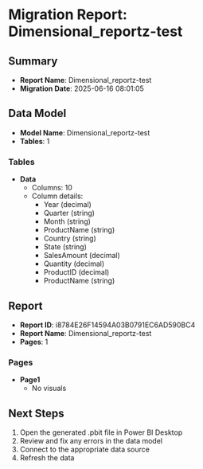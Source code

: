 # Migration Report: Dimensional_reportz-test

## Summary

- **Report Name**: Dimensional_reportz-test
- **Migration Date**: 2025-06-16 08:01:05

## Data Model

- **Model Name**: Dimensional_reportz-test
- **Tables**: 1

### Tables

- **Data**
  - Columns: 10
  - Column details:
    - Year (decimal)
    - Quarter (string)
    - Month (string)
    - ProductName (string)
    - Country (string)
    - State (string)
    - SalesAmount (decimal)
    - Quantity (decimal)
    - ProductID (decimal)
    - ProductName (string)


## Report

- **Report ID**: i8784E26F14594A03B0791EC6AD590BC4
- **Report Name**: Dimensional_reportz-test
- **Pages**: 1

### Pages

- **Page1**
  - No visuals


## Next Steps

1. Open the generated .pbit file in Power BI Desktop
2. Review and fix any errors in the data model
3. Connect to the appropriate data source
4. Refresh the data
